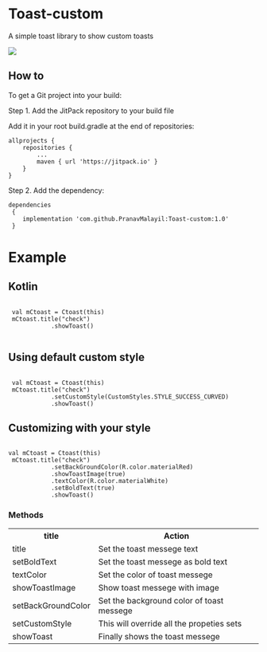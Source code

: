 # Toast-custom
A simple toast library to show custom toasts

[![](https://jitpack.io/v/PranavMalayil/Toast-custom.svg)](https://jitpack.io/#PranavMalayil/Toast-custom)
  
  
## How to ##
To get a Git project into your build:

Step 1. Add the JitPack repository to your build file

Add it in your root build.gradle at the end of repositories:

	allprojects {
		repositories {
			...
			maven { url 'https://jitpack.io' }
		}
	}
Step 2. 
Add the dependency:
<pre><code>dependencies
 { 
    implementation 'com.github.PranavMalayil:Toast-custom:1.0'
 }</code></pre>
 
 # Example #
 
 ## Kotlin ##
 
 <pre><code>
 val mCtoast = Ctoast(this)
 mCtoast.title("check")
            .showToast()
 </code></pre>


## Using default custom style ##

<pre><code>
 val mCtoast = Ctoast(this)
 mCtoast.title("check")
            .setCustomStyle(CustomStyles.STYLE_SUCCESS_CURVED)
            .showToast()
</code></pre>

## Customizing with your style ##
<pre><code>
val mCtoast = Ctoast(this)
 mCtoast.title("check")
            .setBackGroundColor(R.color.materialRed)
            .showToastImage(true)
            .textColor(R.color.materialWhite)
            .setBoldText(true)
            .showToast()
</code></pre>




### Methods ###

<table>
	<tr>
	<th>title</th>
	<th>Action</th>
    </tr>
	<tr>
		<td>title</td>
		<td>Set the toast messege text</td>
	</tr>
		<tr>
		<td>setBoldText</td>
		<td>Set the toast messege as bold text</td>
	</tr>
		<tr>
		<td>textColor</td>
		<td>Set the color of toast messege</td>
	</tr>
		<tr>
		<td>showToastImage</td>
		<td>Show toast messege with image</td>
	</tr>
	<tr>
		<td>setBackGroundColor</td>
		<td>Set the background color of toast messege</td>
	</tr>
	<tr>
		<td>setCustomStyle</td>
		<td>This will override all the propeties sets</td>
	</tr>
	<tr>
		<td>showToast</td>
		<td>Finally shows the toast messege</td>
	</tr>
</table>
